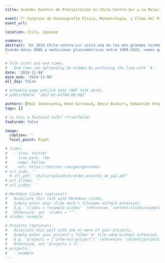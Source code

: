 ```yaml
---
title: Grandes Eventos de Precipitación en Chile Centro-Sur y su Relación con la Intensidad y Duración del Transporte de Vapor de Agua

event: 7° Congreso de Oceanografía Física, Meteorología, y Clima del Pacífico Sur Oriental
event_url: 

location: Chile, Iquique

summary: 
abstract: 'En 2023 Chile centro-sur vivió una de las más grandes tormentas de las últimas décadas. Múltiples inundaciones, en ocasiones de comunas enteras, además de cortes de camino y fallecimientos fueron producidos por un evento de precipitación observado entre el 22 y 25 de junio. Excediendo toda expectativa, un segundo evento de similar magnitud impactó nuevamente la zona centro-sur entre el 19 y 22 de agosto. En este trabajo caracterizamos climatológicamente estos eventos, examinando la magnitud en acumulación de precipitación a nivel de tormenta y su relación con el transporte de vapor de agua entre 1980 a 2023 a través de las siguientes preguntas: ¿cuántos eventos similares a los de 2023 con acumulación de 4 días se han observado con anterioridad? ¿cuán frecuente ocurren dos eventos similares dentro del periodo anual? ¿cómo se distribuye el gradiente orográfico de precipitación durante eventos extremos? ¿cómo escala la duración y magnitud del transporte integrado de vapor de agua en estos eventos? 
Usando datos ERA5 y mediciones pluviométricas entre 1980-2023, vemos que el evento del 22-25 de junio 2023 es comparable al del 19-22 de mayo de 2008. Estos dos eventos son los mayores en acumulación de 4 días con valores máximos hacia la cordillera cercanos a 600 mm. Destaca el hecho que solo el año 2023 muestra dos eventos de magnitud similar dentro del periodo anual. El gradiente orográfico de precipitación muestra que en la mayoría de las tormentas extremas de 4 días tiene un factor entre 2 y 4 de realce. Un ajuste de valor extremo (GEV) sobre la acumulación de 4 días máxima mensual indica que el periodo de retorno del evento de junio 2023 es de 100 años y que no hay una diferencia significativa en el ajuste considerando la tendencia global en aumento de temperatura. Por último, observamos que, considerando el 5% de meses con mayor precipitación de 4 días, los eventos desde el año 2000 muestran una tendencia a caracterizarse más por la duración que por la magnitud máxima del transporte de vapor. Estos resultados entregan una nueva perspectiva sobre la recurrencia de eventos extremos de precipitación en Chile centro-sur y abren la discusión sobre la necesidad de adaptar la actual escala de clasificación de Ríos Atmosféricos propuesto por Ralph et al. (2019) a la realidad nacional.
'

# Talk start and end times.
#   End time can optionally be hidden by prefixing the line with `#`.
date: '2024-11-04'
date_end: '2024-11-06'
all_day: false

# Schedule page publish date (NOT talk date).
# publishDate: '2017-01-01T00:00:00Z'

authors: [Raúl Valenzuela, René Garreaud, Deniz Bozkurt, Sebastián Krogh, Diego Campos y Lucía Scaff]
tags: []

# Is this a featured talk? (true/false)
featured: false

image:
  caption: ''
  focal_point: Right

# links:
#   - icon: twitter
#     icon_pack: fab
#     name: Follow
#     url: https://twitter.com/georgecushen
# url_code: ''
  # url_pdf: 'static/uploads/Grandes_eventos_de_pp2.pdf'
# url_slides: ''
# url_video: ''

# Markdown Slides (optional).
#   Associate this talk with Markdown slides.
#   Simply enter your slide deck's filename without extension.
#   E.g. `slides = "example-slides"` references `content/slides/example-slides.md`.
#   Otherwise, set `slides = ""`.
# slides: example

# Projects (optional).
#   Associate this post with one or more of your projects.
#   Simply enter your project's folder or file name without extension.
#   E.g. `projects = ["internal-project"]` references `content/project/deep-learning/index.md`.
#   Otherwise, set `projects = []`.
# projects:
#   - example
---
```



